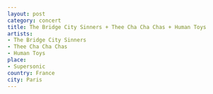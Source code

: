 ```yaml
---
layout: post
category: concert
title: The Bridge City Sinners + Thee Cha Cha Chas + Human Toys
artists: 
- The Bridge City Sinners
- Thee Cha Cha Chas
- Human Toys
place: 
- Supersonic
country: France
city: Paris
---
```



